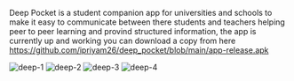Deep Pocket is a student companion app for universities and schools to make it easy to communicate between there students and teachers helping peer to peer learning and provind structured information, the app is currently up and working you can download a copy from here https://github.com/ipriyam26/deep_pocket/blob/main/app-release.apk


![deep-1](https://user-images.githubusercontent.com/79325116/147743753-d16bbc8a-c8de-4a75-b0c1-6b1bbc48d1e5.png)
![deep-2](https://user-images.githubusercontent.com/79325116/147743773-743a1cbe-33e6-47fd-9670-e251725a96ad.png)
![deep-3](https://user-images.githubusercontent.com/79325116/147743780-ecb983bb-c2db-4a6f-a9e5-4951af0632ba.png)
![deep-4](https://user-images.githubusercontent.com/79325116/147743793-31587096-4e53-4f5a-b1ba-9a90ef72efb3.png)
